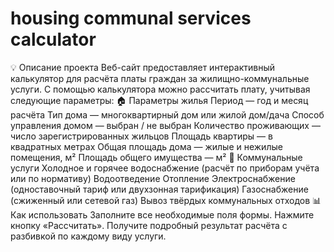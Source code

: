 # housing communal services calculator
💡 Описание проекта Веб-сайт предоставляет интерактивный калькулятор для расчёта платы граждан за жилищно-коммунальные услуги.  С помощью калькулятора можно рассчитать плату, учитывая следующие параметры:  🏠 Параметры жилья Период — год и месяц расчёта  Тип дома — многоквартирный дом или жилой дом/дача  Способ управления домом — выбран / не выбран  Количество проживающих — число зарегистрированных жильцов  Площадь квартиры — в квадратных метрах  Общая площадь дома — жилые и нежилые помещения, м²  Площадь общего имущества — м²  🔌 Коммунальные услуги Холодное и горячее водоснабжение (расчёт по приборам учёта или по нормативу)  Водоотведение  Отопление  Электроснабжение (одноставочный тариф или двухзонная тарификация)  Газоснабжение (сжиженный или сетевой газ)  Вывоз твёрдых коммунальных отходов  📊 Как использовать Заполните все необходимые поля формы.  Нажмите кнопку «Рассчитать».  Получите подробный результат расчёта с разбивкой по каждому виду услуги.
